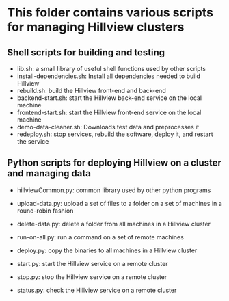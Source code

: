 # This folder contains various scripts for managing Hillview clusters

## Shell scripts for building and testing

* lib.sh: a small library of useful shell functions used by other scripts
* install-dependencies.sh: Install all dependencies needed to build Hillview
* rebuild.sh: build the Hillview front-end and back-end
* backend-start.sh: start the Hillview back-end service on the local machine
* frontend-start.sh: start the Hillview front-end service on the local machine
* demo-data-cleaner.sh: Downloads test data and preprocesses it
* redeploy.sh: stop services, rebuild the software, deploy it, and restart the service

## Python scripts for deploying Hillview on a cluster and managing data

* hillviewCommon.py: common library used by other python programs
* upload-data.py: upload a set of files to a folder on a set of machines in a
                  round-robin fashion
* delete-data.py: delete a folder from all machines in a Hillview cluster
* run-on-all.py: run a command on a set of remote machines

* deploy.py: copy the binaries to all machines in a Hillview cluster
* start.py: start the Hillview service on a remote cluster
* stop.py: stop the Hillview service on a remote cluster
* status.py: check the Hillview service on a remote cluster

